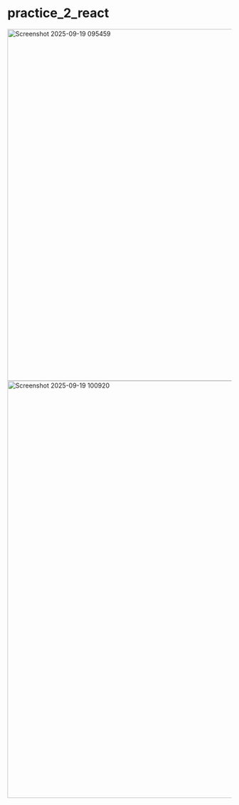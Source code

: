 # practice_2_react
<img width="1037" height="790" alt="Screenshot 2025-09-19 095459" src="https://github.com/user-attachments/assets/b804b5e2-17c7-49e8-975d-b6295c5c9516" />
<img width="1918" height="937" alt="Screenshot 2025-09-19 100920" src="https://github.com/user-attachments/assets/9643d7b1-678c-4481-9341-999fa71e01ba" />
